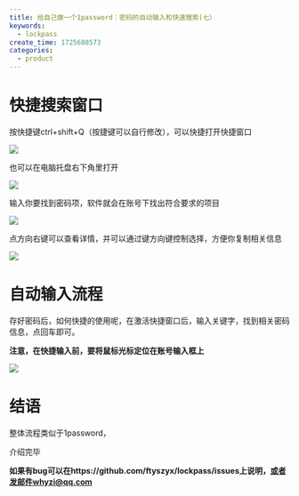 ```yaml
---
title: 给自己做一个1password：密码的自动输入和快速搜索(七）
keywords:
  - lockpass
create_time: 1725688573
categories:
  - product
---
```



# 快捷搜索窗口

按快捷键ctrl+shift+Q（按捷键可以自行修改），可以快捷打开快捷窗口

<img src="/assets/TBaob5sXfocmIUxUKZfcrdrCnQM.png" src-width="596" class="markdown-img m-auto" src-height="79" align="center"/>

也可以在电脑托盘右下角里打开

<img src="/assets/XXzNb0MPkoNCh4xTJ42cI6iznZf.png" src-width="364" class="markdown-img m-auto" src-height="167" align="center"/>

输入你要找到密码项，软件就会在账号下找出符合要求的项目

<img src="/assets/DMWdbVSw9oApDgxjOdGc4NCHnM4.png" src-width="592" class="markdown-img m-auto" src-height="151" align="center"/>

点方向右键可以查看详情，并可以通过键方向键控制选择，方便你复制相关信息

<img src="/assets/NI2kblJvpotrXEx6tGyc5Faynmh.png" src-width="600" class="markdown-img m-auto" src-height="308" align="center"/>

# 自动输入流程

存好密码后，如何快捷的使用呢，在激活快捷窗口后，输入关键字，找到相关密码信息，点回车即可。

**注意，在快捷输入前，要将鼠标光标定位在账号输入框上**

<img src="/assets/I4PIbMANNoUqqXxYRz0cnfXMnNd.gif" src-width="1120" class="markdown-img m-auto" src-height="726" align="center"/>

# 结语

整体流程类似于1password，

介绍完毕

**如果有bug可以在https://github.com/ftyszyx/lockpass/issues上说明，或者发邮件whyzi@qq.com**

